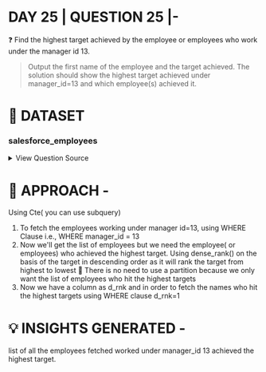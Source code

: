 
# DAY 25 | QUESTION 25 |-
❓ Find the highest target achieved by the employee or employees who work under the manager id 13.
> Output the first name of the employee and the target achieved. 
> The solution should show the highest target achieved under manager_id=13 and which employee(s) achieved it.

 # **:file_folder: DATASET**
   ### **salesforce_employees**

 <details><summary>
 View Question Source
 </summary>
It is a StrataScratch Question, Link: https://rb.gy/50a8q

 </details>


# 🎯 APPROACH -
 Using Cte( you can use subquery)
1. To fetch the employees working under manager id=13, using WHERE Clause i.e., WHERE manager_id = 13
2. Now we'll get the list of employees but we need the employee( or employees) who achieved the highest target. Using dense_rank() on the basis of the target in descending order as it will rank the target from highest to lowest
📍 There is no need to use a partition because we only want the list of employees who hit the highest targets
3. Now we have a column as d_rnk and in order to fetch the names who hit the highest targets using WHERE clause d_rnk=1


# 💡 INSIGHTS GENERATED -
list of all the employees fetched worked under manager_id 13 achieved the highest target.









